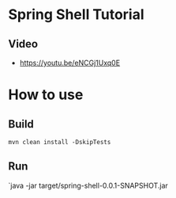 # Spring Shell Tutorial

## Video
* https://youtu.be/eNCGj1Uxq0E

# How to use

## Build
 `mvn clean install -DskipTests`
 
 ## Run
 
 `java  -jar target/spring-shell-0.0.1-SNAPSHOT.jar
